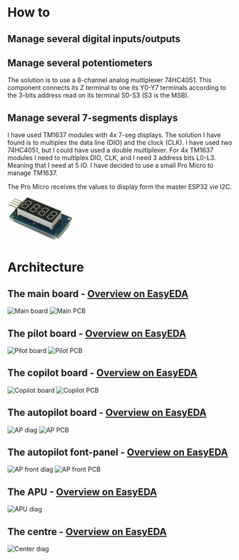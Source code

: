 # How to
## Manage several digital inputs/outputs

## Manage several potentiometers
The solution is to use a 8-channel analog multiplexer 74HC4051. This component connects its Z terminal to one its Y0-Y7 terminals according to the 3-bits address read on its terminal S0-S3 (S3 is the MSB).

## Manage several 7-segments displays
I have used TM1637 modules with 4x 7-seg displays. The solution I have found is to multiplex the data line (DIO) and the clock (CLK). I have used two 74HC4051, but I could have used a double multiplexer.
For 4x TM1637 modules I need to multiplex DIO, CLK, and I need 3 address bits L0-L3. Meaning that I need at 5 IO.
I have decided to use a small Pro Micro to manage TM1637.  

The Pro Micro receives the values to display form the master ESP32 vie I2C.  

![Module TM1637](Documentation/Images/item_XL_25709278_43262978.jpg)

# Architecture
## The main board - [Overview on EasyEDA](https://easyeda.com/arnaud.dessein/CessnaCitationX_MainESP32)
![Main board](https://image.easyeda.com/histories/7628719679894128ae6eaa743a7f1e7e.png)
![Main PCB](https://image.easyeda.com/histories/d7d3c80a52c745958e94a10e93038830.png)

## The pilot board - [Overview on EasyEDA](https://easyeda.com/arnaud.dessein/cessnacitationx_pilotboard)
![Pilot board](https://image.easyeda.com/histories/1303b27b57a742ecba7c94e3f0c2dfaf.png)
![Pilot PCB](https://image.easyeda.com/histories/e094accda3f04a1eb617e81665ecf808.png)

## The copilot board - [Overview on EasyEDA](https://easyeda.com/arnaud.dessein/cessnacitationx_copilotboard)
![Copilot board](https://image.easyeda.com/histories/ffcce53339224ba8bd77f2dd7e9056c0.png)
![Copilot PCB](https://image.easyeda.com/histories/367ac23a22fe4a98aac45d19dad16633.png)

## The autopilot board - [Overview on EasyEDA](https://easyeda.com/arnaud.dessein/cessnacitationx_autopilot)
![AP diag](https://image.easyeda.com/histories/917b309d725c421fa47abd116abbc973.png)
![AP PCB](https://image.easyeda.com/histories/c5539fca08c144fc8097a1c4f096140a.png)

## The autopilot font-panel  - [Overview on EasyEDA](https://easyeda.com/arnaud.dessein/cessnacitationx_ap_front)
![AP front diag](https://image.easyeda.com/histories/e0df7eb012a64a4aa807cc20b3b47331.png)
![AP front PCB](https://image.easyeda.com/histories/807bc9d5edad43bba0ebf1163297100b.png)

## The APU - [Overview on EasyEDA](https://easyeda.com/arnaud.dessein/cessnacitationx_autopilot)
![APU diag](https://image.easyeda.com/histories/6c3e2af034e8406aac63f046f377030a.png)

## The centre - [Overview on EasyEDA](https://easyeda.com/arnaud.dessein/cessnacitationx_center)
![Center diag](https://image.easyeda.com/histories/06a904d6bcd64382bdad4a49099f61e0.png)
